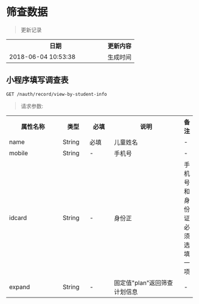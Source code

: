 # 筛查数据

> 更新记录

<table>
    <tr>
        <th style="width:250px;">日期</th>
        <th>更新内容</th>
    </tr>
    <tr>
        <td>2018-06-04 10:53:38</td>
        <td>生成时间</td>
    </tr>
</table>


## 小程序填写调查表
```
GET /nauth/record/view-by-student-info
```

> 请求参数:

<table>
    <tr>
        <th style="width:150px;">属性名称</th>
        <th style="width:60px;">类型</th>
        <th style="width:60px;">必填</th>
        <th style="width:200px;">说明</th>
        <th>备注</th>
    </tr>
    <tr>
        <td>name</td>
        <td>String</td>
        <td>必填</td>
        <td>儿童姓名</td>
        <td>-</td>
    </tr>
    <tr>
        <td>mobile</td>
        <td>String</td>
        <td>-</td>
        <td>手机号</td>
        <td>-</td>
    </tr>
    <tr>
        <td>idcard</td>
        <td>String</td>
        <td>-</td>
        <td>身份正</td>
        <td>手机号和身份证必须选填一项</td>
    </tr>
      <tr>
            <td>expand</td>
            <td>String</td>
            <td>-</td>
            <td>固定值"plan"返回筛查计划信息</td>
           <td>-</td>
        </tr>
</table>
    